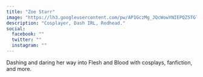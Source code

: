 ```yaml
---
title: "Zoe Starr"
image: "https://lh3.googleusercontent.com/pw/AP1GczMg_JQcWowYNIEPQZ5TGlq-nybhhpunY_KSWt-xpsh7yb3iIvzH4fqfeQvTF34cQmfmTY3Pabwe5E1tGhMPbI_TULPABCW21vWoeDFBgOn7DwQPGYaK2rw6C_LZHXX6Rt3r9b4btMu95fbtRlZML9tUrw=w828-h1102-s-no?authuser=0"
description: "Cosplayer, Dash IRL, Redhead."
social:
  facebook: ""
  twitter: ""
  instagram: ""
---
```


Dashing and daring her way into Flesh and Blood with cosplays, fanfiction, and more.
